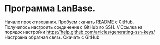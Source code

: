 Программа LanBase. 
==================
Начало проектирования.
Пробуем скачать README с GitHub.
Получилось настроить соединение с GitHub по SSH.
// Ссылка на порядок настройки
https://help.github.com/articles/generating-ssh-keys/
Настроена обратная связь. Скачать с GitHub.
